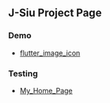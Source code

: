 ## J-Siu Project Page

### Demo

- [flutter_image_icon](/flutter_image_icon/)

### Testing

- [My_Home_Page](/my_home_page/)
